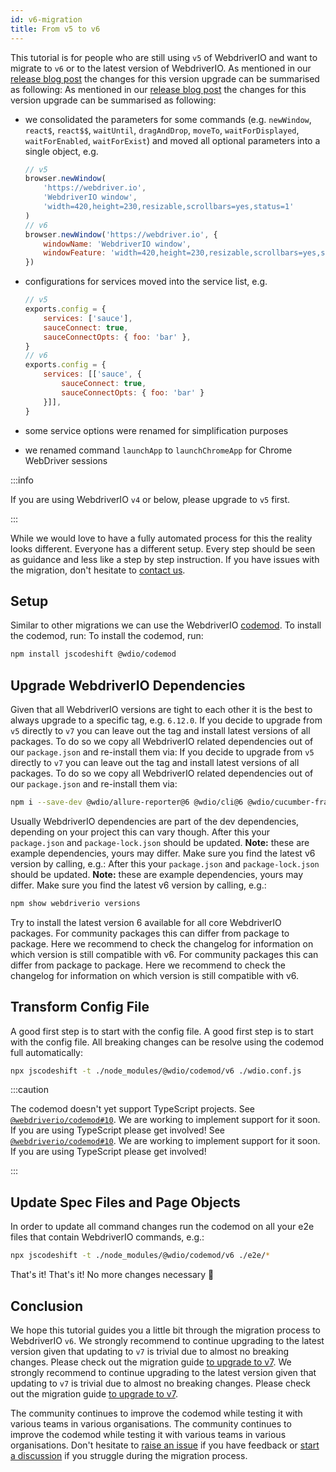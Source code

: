 ```yaml
---
id: v6-migration
title: From v5 to v6
---
```


This tutorial is for people who are still using `v5` of WebdriverIO and want to migrate to `v6` or to the latest version of WebdriverIO. As mentioned in our [release blog post](https://webdriver.io/blog/2020/03/26/webdriverio-v6-released) the changes for this version upgrade can be summarised as following: As mentioned in our [release blog post](https://webdriver.io/blog/2020/03/26/webdriverio-v6-released) the changes for this version upgrade can be summarised as following:

- we consolidated the parameters for some commands (e.g. `newWindow`, `react$`, `react$$`, `waitUntil`, `dragAndDrop`, `moveTo`, `waitForDisplayed`, `waitForEnabled`, `waitForExist`) and moved all optional parameters into a single object, e.g.

    ```js
    // v5
    browser.newWindow(
        'https://webdriver.io',
        'WebdriverIO window',
        'width=420,height=230,resizable,scrollbars=yes,status=1'
    )
    // v6
    browser.newWindow('https://webdriver.io', {
        windowName: 'WebdriverIO window',
        windowFeature: 'width=420,height=230,resizable,scrollbars=yes,status=1'
    })
    ```

- configurations for services moved into the service list, e.g.

    ```js
    // v5
    exports.config = {
        services: ['sauce'],
        sauceConnect: true,
        sauceConnectOpts: { foo: 'bar' },
    }
    // v6
    exports.config = {
        services: [['sauce', {
            sauceConnect: true,
            sauceConnectOpts: { foo: 'bar' }
        }]],
    }
    ```

- some service options were renamed for simplification purposes
- we renamed command `launchApp` to `launchChromeApp` for Chrome WebDriver sessions

:::info

If you are using WebdriverIO `v4` or below, please upgrade to `v5` first.

:::

While we would love to have a fully automated process for this the reality looks different. Everyone has a different setup. Every step should be seen as guidance and less like a step by step instruction. If you have issues with the migration, don't hesitate to [contact us](https://github.com/webdriverio/codemod/discussions/new).

## Setup

Similar to other migrations we can use the WebdriverIO [codemod](https://github.com/webdriverio/codemod). To install the codemod, run: To install the codemod, run:

```sh
npm install jscodeshift @wdio/codemod
```

## Upgrade WebdriverIO Dependencies

Given that all WebdriverIO versions are tight to each other it is the best to always upgrade to a specific tag, e.g. `6.12.0`. If you decide to upgrade from `v5` directly to `v7` you can leave out the tag and install latest versions of all packages. To do so we copy all WebdriverIO related dependencies out of our `package.json` and re-install them via: If you decide to upgrade from `v5` directly to `v7` you can leave out the tag and install latest versions of all packages. To do so we copy all WebdriverIO related dependencies out of our `package.json` and re-install them via:

```sh
npm i --save-dev @wdio/allure-reporter@6 @wdio/cli@6 @wdio/cucumber-framework@6 @wdio/local-runner@6 @wdio/spec-reporter@6 @wdio/sync@6 wdio-chromedriver-service@6 webdriverio@6
```

Usually WebdriverIO dependencies are part of the dev dependencies, depending on your project this can vary though. After this your `package.json` and `package-lock.json` should be updated. __Note:__ these are example dependencies, yours may differ. Make sure you find the latest v6 version by calling, e.g.: After this your `package.json` and `package-lock.json` should be updated. __Note:__ these are example dependencies, yours may differ. Make sure you find the latest v6 version by calling, e.g.:

```sh
npm show webdriverio versions
```

Try to install the latest version 6 available for all core WebdriverIO packages. For community packages this can differ from package to package. Here we recommend to check the changelog for information on which version is still compatible with v6. For community packages this can differ from package to package. Here we recommend to check the changelog for information on which version is still compatible with v6.

## Transform Config File

A good first step is to start with the config file. A good first step is to start with the config file. All breaking changes can be resolve using the codemod full automatically:

```sh
npx jscodeshift -t ./node_modules/@wdio/codemod/v6 ./wdio.conf.js
```

:::caution

The codemod doesn't yet support TypeScript projects. See [`@webdriverio/codemod#10`](https://github.com/webdriverio/codemod/issues/10). We are working to implement support for it soon. If you are using TypeScript please get involved! See [`@webdriverio/codemod#10`](https://github.com/webdriverio/codemod/issues/10). We are working to implement support for it soon. If you are using TypeScript please get involved!

:::

## Update Spec Files and Page Objects

In order to update all command changes run the codemod on all your e2e files that contain WebdriverIO commands, e.g.:

```sh
npx jscodeshift -t ./node_modules/@wdio/codemod/v6 ./e2e/*
```

That's it! That's it! No more changes necessary 🎉

## Conclusion

We hope this tutorial guides you a little bit through the migration process to WebdriverIO `v6`. We strongly recommend to continue upgrading to the latest version given that updating to `v7` is trivial due to almost no breaking changes. Please check out the migration guide [to upgrade to v7](v7-migration). We strongly recommend to continue upgrading to the latest version given that updating to `v7` is trivial due to almost no breaking changes. Please check out the migration guide [to upgrade to v7](v7-migration).

The community continues to improve the codemod while testing it with various teams in various organisations. The community continues to improve the codemod while testing it with various teams in various organisations. Don't hesitate to [raise an issue](https://github.com/webdriverio/codemod/issues/new) if you have feedback or [start a discussion](https://github.com/webdriverio/codemod/discussions/new) if you struggle during the migration process.

